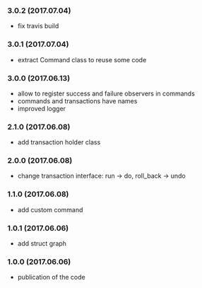 ### 3.0.2 (2017.07.04)

* fix travis build

### 3.0.1 (2017.07.04)

* extract Command class to reuse some code

### 3.0.0 (2017.06.13)

* allow to register success and failure observers in commands
* commands and transactions have names
* improved logger

### 2.1.0 (2017.06.08)

* add transaction holder class

### 2.0.0 (2017.06.08)

* change transaction interface: run -> do, roll_back -> undo

### 1.1.0 (2017.06.08)

* add custom command

### 1.0.1 (2017.06.06)

* add struct graph

### 1.0.0 (2017.06.06)

* publication of the code
